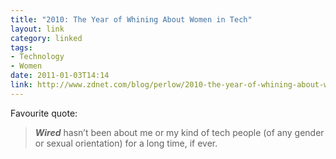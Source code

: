 ```yaml
---
title: "2010: The Year of Whining About Women in Tech"
layout: link
category: linked
tags:
- Technology
- Women
date: 2011-01-03T14:14
link: http://www.zdnet.com/blog/perlow/2010-the-year-of-whining-about-women-in-tech/15283
---
```


Favourite quote:

> ***Wired*** hasn’t been about me or my kind of tech people (of any gender or sexual orientation) for a long time, if ever.